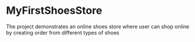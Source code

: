 # MyFirstShoesStore
The project demonstrates an online shoes store where user can shop online by creating order from different types of shoes
